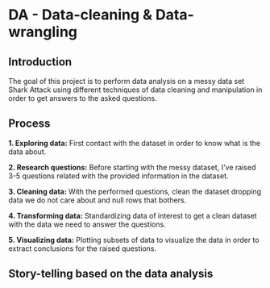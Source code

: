 # DA - Data-cleaning & Data-wrangling

## Introduction
The goal of this project is to perform data analysis on a messy data set Shark Attack using different techniques of data cleaning and manipulation in order to get answers to the asked questions.

## Process
**1. Exploring data:** First contact with the dataset in order to know what is the data about.

**2. Research questions:** Before starting with the messy dataset, I've raised 3-5 questions related with the provided information in the dataset.
    
**3. Cleaning data:** With the performed questions, clean the dataset dropping data we do not care about and null rows that bothers.

**4. Transforming data:** Standardizing data of interest to get a clean dataset with the data we need to answer the questions.

**5. Visualizing data:** Plotting subsets of data to visualize the data in order to extract conclusions for the raised questions.

## Story-telling based on the data analysis